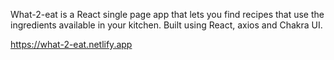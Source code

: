 What-2-eat is a React single page app that lets you find recipes that use the ingredients available in your kitchen. Built using React, axios and Chakra UI.

https://what-2-eat.netlify.app

